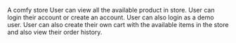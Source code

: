 A comfy store
User can view all the available product in store.
User can login their account or create an account.
User can also login as a demo user.
User can also create their own cart with the available items in the store and also view their order history.
